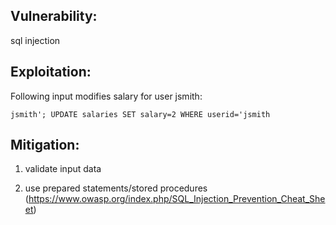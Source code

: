 ## Vulnerability:

sql injection

## Exploitation:

Following input modifies salary for user jsmith:
```
jsmith'; UPDATE salaries SET salary=2 WHERE userid='jsmith
```

## Mitigation:
1) validate input data

2) use prepared statements/stored procedures (https://www.owasp.org/index.php/SQL_Injection_Prevention_Cheat_Sheet) 
